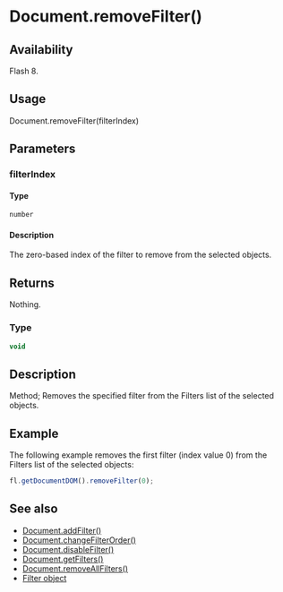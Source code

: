 # Document.removeFilter()

## Availability

Flash 8.

## Usage

Document.removeFilter(filterIndex)

## Parameters

### **filterIndex**

#### Type

```typescript
number
```

#### Description

The zero-based index of the filter to remove from the selected objects.

## Returns

Nothing.

### Type

```typescript
void
```

## Description

Method; Removes the specified filter from the Filters list of the selected objects.

## Example

The following example removes the first filter (index value 0) from the Filters list of the selected objects:

```javascript
fl.getDocumentDOM().removeFilter(0);
```

## See also

- [Document.addFilter()](../Document_object/Document3.md)
- [Document.changeFilterOrder()](../Document_object/Document29.md)
- [Document.disableFilter()](../Document_object/Document47.md)
- [Document.getFilters()](../Document_object/Document79.md)
- [Document.removeAllFilters()](../Document_object/Document240.md)
- [Filter object](../Filter_object/Filter_summary.md)
